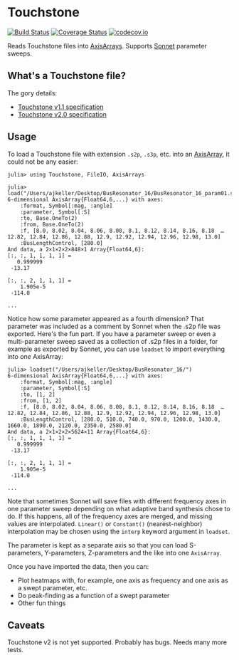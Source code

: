 # Touchstone

[![Build Status](https://travis-ci.org/PainterQubits/Touchstone.jl.svg?branch=master)](https://travis-ci.org/PainterQubits/Touchstone.jl)
[![Coverage Status](https://coveralls.io/repos/PainterQubits/Touchstone.jl/badge.svg?branch=master&service=github)](https://coveralls.io/github/PainterQubits/Touchstone.jl?branch=master)
[![codecov.io](http://codecov.io/github/PainterQubits/Touchstone.jl/coverage.svg?branch=master)](http://codecov.io/github/PainterQubits/Touchstone.jl?branch=master)

Reads Touchstone files into [AxisArrays](https://github.com/JuliaArrays/AxisArrays.jl).
Supports [Sonnet](http://www.sonnetsoftware.com) parameter sweeps.

## What's a Touchstone file?

The gory details:

- [Touchstone v1.1 specification](https://ibis.org/connector/touchstone_spec11.pdf)
- [Touchstone v2.0 specification](http://www.ibis.org/touchstone_ver2.0/touchstone_ver2_0.pdf)

## Usage

To load a Touchstone file with extension `.s2p`, `.s3p`, etc. into an
[AxisArray](http://github.com/JuliaArrays/AxisArrays.jl), it could not be
any easier:

```
julia> using Touchstone, FileIO, AxisArrays

julia> load("/Users/ajkeller/Desktop/BusResonator_16/BusResonator_16_param01.s2p")
6-dimensional AxisArray{Float64,6,...} with axes:
    :format, Symbol[:mag, :angle]
    :parameter, Symbol[:S]
    :to, Base.OneTo(2)
    :from, Base.OneTo(2)
    :f, [8.0, 8.02, 8.04, 8.06, 8.08, 8.1, 8.12, 8.14, 8.16, 8.18  …  12.82, 12.84, 12.86, 12.88, 12.9, 12.92, 12.94, 12.96, 12.98, 13.0]
    :BusLengthControl, [280.0]
And data, a 2×1×2×2×848×1 Array{Float64,6}:
[:, :, 1, 1, 1, 1] =
   0.999999
 -13.17    

[:, :, 2, 1, 1, 1] =
    1.905e-5
 -114.0     

...
```

Notice how some parameter appeared as a fourth dimension? That parameter was
included as a comment by Sonnet when the .s2p file was exported. Here's the
fun part. If you have a parameter sweep or even a multi-parameter sweep saved
as a collection of .s2p files in a folder, for example as exported by Sonnet,
you can use `loadset` to import everything into *one* AxisArray:

```
julia> loadset("/Users/ajkeller/Desktop/BusResonator_16/")
6-dimensional AxisArray{Float64,6,...} with axes:
    :format, Symbol[:mag, :angle]
    :parameter, Symbol[:S]
    :to, [1, 2]
    :from, [1, 2]
    :f, [8.0, 8.02, 8.04, 8.06, 8.08, 8.1, 8.12, 8.14, 8.16, 8.18  …  12.82, 12.84, 12.86, 12.88, 12.9, 12.92, 12.94, 12.96, 12.98, 13.0]
    :BusLengthControl, [280.0, 510.0, 740.0, 970.0, 1200.0, 1430.0, 1660.0, 1890.0, 2120.0, 2350.0, 2580.0]
And data, a 2×1×2×2×5624×11 Array{Float64,6}:
[:, :, 1, 1, 1, 1] =
   0.999999
 -13.17    

[:, :, 2, 1, 1, 1] =
    1.905e-5
 -114.0     

...
```

Note that sometimes Sonnet will save files with different frequency axes in one parameter
sweep depending on what adaptive band synthesis chose to do. If this happens, all of the
frequency axes are merged, and missing values are interpolated. `Linear()` or `Constant()`
(nearest-neighbor) interpolation may be chosen using the `interp` keyword argument in
`loadset`.

The parameter is kept as a separate axis so that you can load S-parameters,
Y-parameters, Z-parameters and the like into one `AxisArray`.

Once you have imported the data, then you can:

- Plot heatmaps with, for example, one axis as frequency and one axis as a swept parameter, etc.
- Do peak-finding as a function of a swept parameter
- Other fun things

## Caveats

Touchstone v2 is not yet supported. Probably has bugs. Needs many more tests.
